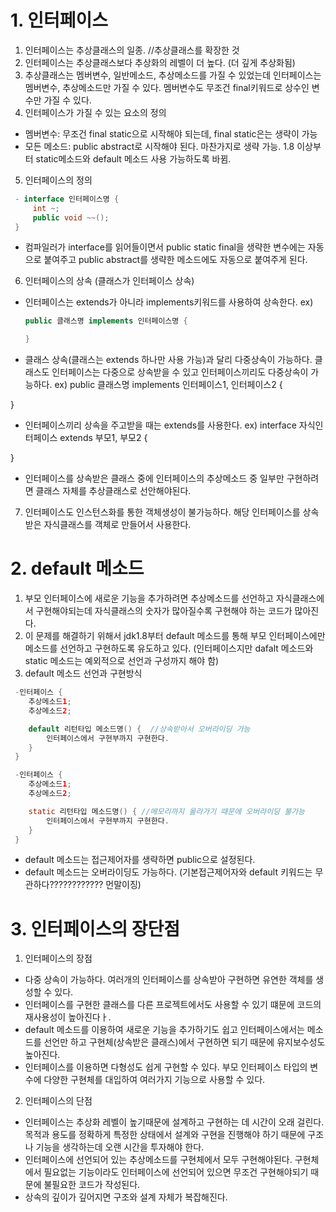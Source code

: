 # 1. 인터페이스
1. 인터페이스는 추상클래스의 일종. //추상클래스를 확장한 것
2. 인터페이스는 추상클래스보다 추상화의 레벨이 더 높다. (더 깊게 추상화됨)
3. 추상클래스는 멤버변수, 일반메소드, 추상메소드를 가질 수 있었는데 인터페이스는 멤버변수, 추상메소드만 가질 수 있다. 멤버변수도 무조건 final키워드로 상수인 변수만 가질 수 있다. 
4. 인터페이스가 가질 수 있는 요소의 정의
 - 멤버변수: 무조건 final static으로 시작해야 되는데, final static은는 생략이 가능 
 - 모든 메소드: public abstract로 시작해야 된다. 마찬가지로 생략 가능. 1.8 이상부터 static메소드와 default 메소드 사용 가능하도록 바뀜. 
5. 인터페이스의 정의
```java
 - interface 인터페이스명 {
     int ~;
     public void ~~();
 }
 ```
 - 컴파일러가 interface를 읽어들이면서 public static final을 생략한 변수에는 자동으로 붙여주고 public abstract를 생략한 메소드에도 자동으로 붙여주게 된다. 
6. 인터페이스의 상속 (클래스가 인터페이스 상속)
 - 인터페이스는 extends가 아니라 implements키워드를 사용하여 상속한다. 
    ex)  
    ```java 
    public 클래스명 implements 인터페이스명 {

    }
    ```
 - 클래스 상속(클래스는 extends 하나만 사용 가능)과 달리 다중상속이 가능하다. 클래스도 인터페이스는 다중으로 상속받을 수 있고 인터페이스끼리도 다중상속이 가능하다. 
  ex) public 클래스명 implements 인터페이스1, 인터페이스2 {

  }
 - 인터페이스끼리 상속을 주고받을 때는 extends를 사용한다. 
  ex) interface 자식인터페이스 extends 부모1, 부모2 {

  }
 - 인터페이스를 상속받은 클래스 중에 인터페이스의 추상메소드 중 일부만 구현하려면 클래스 자체를 추상클래스로 선안해야된다. 
7. 인터페이스도 인스턴스화를 통한 객체생성이 불가능하다. 해당 인터페이스를 상속받은 자식클래스를 객체로 만들어서 사용한다. 

# 2. default 메소드
1. 부모 인터페이스에 새로운 기능을 추가하려면 추상메소드를 선언하고 자식클래스에서 구현해야되는데 자식클래스의 숫자가 많아질수록 구현해야 하는 코드가 많아진다. 
2. 이 문제를 해결하기 위해서 jdk1.8부터 default 메소드를 통해 부모 인터페이스에만 메소드를 선언하고 구현하도록 유도하고 있다. (인터페이스지만 dafalt 메소드와 static 메소드는 예외적으로 선언과 구성까지 해야 함)
3. default 메소드 선언과 구현방식
```java ////1 앞에 그걸로 함
 -인터페이스 {
    추상메소드1;
    추상메소드2;

    default 리턴타입 메소드명() {  //상속받아서 오버라이딩 가능
        인터페이스에서 구현부까지 구현한다. 
    }
 }
 ```
```java ////1 앞에 그걸로 함
 -인터페이스 {
    추상메소드1;
    추상메소드2;

    static 리턴타입 메소드명() { //메모리까지 올라가기 때문에 오버라이딩 불가능
        인터페이스에서 구현부까지 구현한다.
    }
 }
 ```


 - default 메소드는 접근제어자를 생략하면 public으로 설정된다. 
 - default 메소드는 오버라이딩도 가능하다. 
 (기본접근제어자와 default 키워드는 무관하다???????????? 먼말이징)

# 3. 인터페이스의 장단점
1. 인터페이스의 장점
 - 다중 상속이 가능하다. 여러개의 인터페이스를 상속받아 구현하면 유연한 객체를 생성할 수 있다.
 - 인터페이스를 구현한 클래스를 다른 프로젝트에서도 사용할 수 있기 떄문에 코드의 재사용성이 높아진다ㅏ. 
 - default 메소드를 이용하여 새로운 기능을 추가하기도 쉽고 인터페이스에서는 메소드를 선언만 하고 구현체(상속받은 클래스)에서 구현하면 되기 때문에 유지보수성도 높아진다. 
 - 인터페이스를 이용하면 다형성도 쉽게 구현할 수 있다. 부모 인터페이스 타입의 변수에 다양한 구현체를 대입하여 여러가지 기능으로 사용할 수 있다. 
2. 인터페이스의 단점
 - 인터페이스는 추상화 레벨이 높기때문에 설계하고 구현하는 데 시간이 오래 걸린다. 목적과 용도를 정확하게 특정한 상태에서 설계와 구현을 진행해야 하기 때문에 구조나 기능을 생각하는데 오랜 시간을 투자해야 한다. 
 - 인터페이스에 선언되어 있는 추상메소드를 구현체에서 모두 구현해야된다. 구현체에서 필요없는 기능이라도 인터페이스에 선언되어 있으면 무조건 구현해야되기 때문에 불필요한 코드가 작성된다.
 - 상속의 깊이가 깊어지면 구조와 설계 자체가 복잡해진다. 